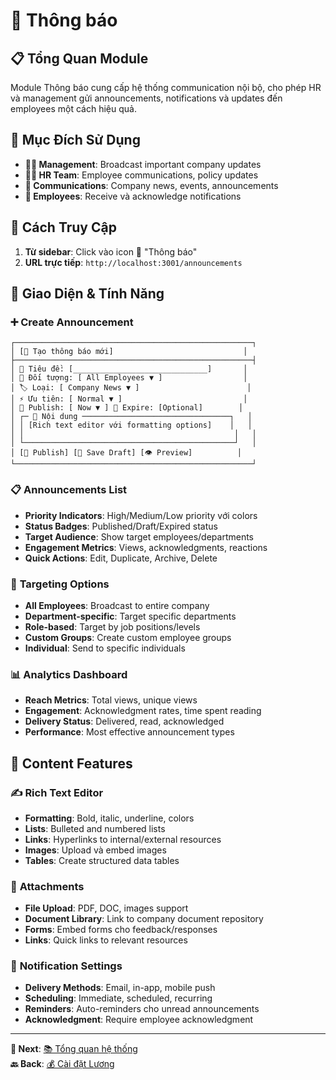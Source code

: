 # 📢 Thông báo

## 📋 Tổng Quan Module

Module Thông báo cung cấp hệ thống communication nội bộ, cho phép HR và management gửi announcements, notifications và updates đến employees một cách hiệu quả.

## 🎯 Mục Đích Sử Dụng

- **👨‍💼 Management**: Broadcast important company updates
- **👩‍💼 HR Team**: Employee communications, policy updates
- **📢 Communications**: Company news, events, announcements
- **👤 Employees**: Receive và acknowledge notifications

## 🧭 Cách Truy Cập

1. **Từ sidebar**: Click vào icon 📢 "Thông báo"
2. **URL trực tiếp**: `http://localhost:3001/announcements`

## 📱 Giao Diện & Tính Năng

### ➕ **Create Announcement**
```
┌─────────────────────────────────────────────────────┐
│ [📝 Tạo thông báo mới]                             │
├─────────────────────────────────────────────────────┤
│ 📝 Tiêu đề: [______________________________]       │
│ 👥 Đối tượng: [ All Employees ▼ ]                  │ 
│ 🏷️ Loại: [ Company News ▼ ]                        │
│ ⚡ Ưu tiên: [ Normal ▼ ]                           │
│ 📅 Publish: [ Now ▼ ] 📅 Expire: [Optional]        │
│ ┌─ 📝 Nội dung ─────────────────────────────────┐   │
│ │ [Rich text editor với formatting options]    │   │
│ │                                               │   │
│ └───────────────────────────────────────────────┘   │
│ [🚀 Publish] [💾 Save Draft] [👁️ Preview]          │
└─────────────────────────────────────────────────────┘
```

### 📋 **Announcements List**
- **Priority Indicators**: High/Medium/Low priority với colors
- **Status Badges**: Published/Draft/Expired status
- **Target Audience**: Show target employees/departments
- **Engagement Metrics**: Views, acknowledgments, reactions
- **Quick Actions**: Edit, Duplicate, Archive, Delete

### 🎯 **Targeting Options**
- **All Employees**: Broadcast to entire company
- **Department-specific**: Target specific departments
- **Role-based**: Target by job positions/levels
- **Custom Groups**: Create custom employee groups
- **Individual**: Send to specific individuals

### 📊 **Analytics Dashboard**
- **Reach Metrics**: Total views, unique views
- **Engagement**: Acknowledgment rates, time spent reading
- **Delivery Status**: Delivered, read, acknowledged
- **Performance**: Most effective announcement types

## 🎨 Content Features

### ✍️ **Rich Text Editor**
- **Formatting**: Bold, italic, underline, colors
- **Lists**: Bulleted and numbered lists
- **Links**: Hyperlinks to internal/external resources
- **Images**: Upload và embed images
- **Tables**: Create structured data tables

### 📎 **Attachments**
- **File Upload**: PDF, DOC, images support
- **Document Library**: Link to company document repository
- **Forms**: Embed forms cho feedback/responses
- **Links**: Quick links to relevant resources

### 🔔 **Notification Settings**
- **Delivery Methods**: Email, in-app, mobile push
- **Scheduling**: Immediate, scheduled, recurring
- **Reminders**: Auto-reminders cho unread announcements
- **Acknowledgment**: Require employee acknowledgment

---

**📝 Next**: [📚 Tổng quan hệ thống](./system-overview.md)  
**🔙 Back**: [💰 Cài đặt Lương](./payroll-settings.md)
